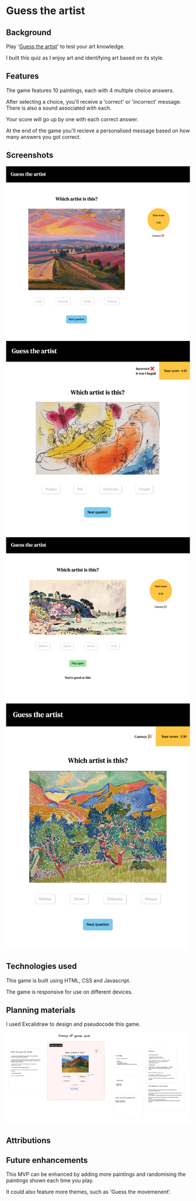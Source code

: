 # Guess the artist

## Background


Play '[Guess the artist](link)' to test your art knowledge. 

I built this quiz as I enjoy art and identifying art based on its style.


## Features

The game features 10 paintings, each with 4 multiple choice answers. 

After selecting a choice, you'll receive a 'correct' or 'incorrect' message. There is also a sound associated with each. 

Your score will go up by one with each correct answer. 

At the end of the game you'll recieve a personalised message based on how many answers you got correct. 


## Screenshots

![Screenshot showing a correct answer screen.](./images/correct-answer-display.png)
![Screenshot showing an incorrect answer screen.](./images/incorrect-answer.png)
![Screenshot showing a personalised message.](./images/personalised-message.png)
![Screenshot showing the responsive design.](./images/responsive-design.png)


## Technologies used

This game is built using HTML, CSS and Javascript. 

The game is responsive for use on different devices. 


## Planning materials

I used Excalidraw to design and pseudocode this game. 

![Screenshot showing how I planned the game](./images/planning-the-quiz.png)


## Attributions 


## Future enhancements

This MVP can be enhanced by adding more paintings and randomising the paintings shown each time you play. 

It could also feature more themes, such as 'Guess the movemenent'. 